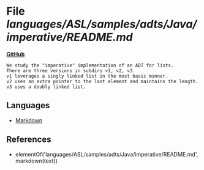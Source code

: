 # File _languages/ASL/samples/adts/Java/imperative/README.md_
**[GitHub](https://github.com/softlang/yas/blob/master/languages/ASL/samples/adts/Java/imperative/README.md)**
```
We study the "imperative" implementation of an ADT for lists.
There are three versions in subdirs v1, v2, v3.
v1 leverages a singly linked list in the most basic manner.
v2 uses an extra pointer to the last element and maintains the length.
v3 uses a doubly linked list.
```

## Languages
* [Markdown](../languages/Markdown.md)

## References
* elementOf('languages/ASL/samples/adts/Java/imperative/README.md',markdown(text))
